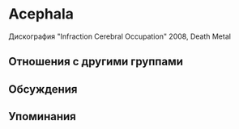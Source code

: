 # Acephala

Дискография
"Infraction Cerebral Occupation" 2008, Death Metal

## Отношения с другими группами


## Обсуждения


## Упоминания

